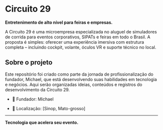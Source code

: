 # Circuito 29

**Entretenimento de alto nível para feiras e empresas.**

A Circuito 29 é uma microempresa especializada no aluguel de simuladores de corrida para eventos corporativos, SIPATs e feiras em todo o Brasil. A proposta é simples: oferecer uma experiência imersiva com estrutura completa – incluindo cockpit, volante, óculos VR e suporte técnico no local.

## Sobre o projeto

Este repositório foi criado como parte da jornada de profissionalização do fundador, Michael, que está desenvolvendo suas habilidades em tecnologia e negócios. Aqui serão organizadas ideias, conteúdos e registros do desenvolvimento da Circuito 29.



- 💼 Fundador: Michael  
   
- 📍 Localização: [Sinop, Mato-grosso]  

---

**Tecnologia que acelera seu evento.**
